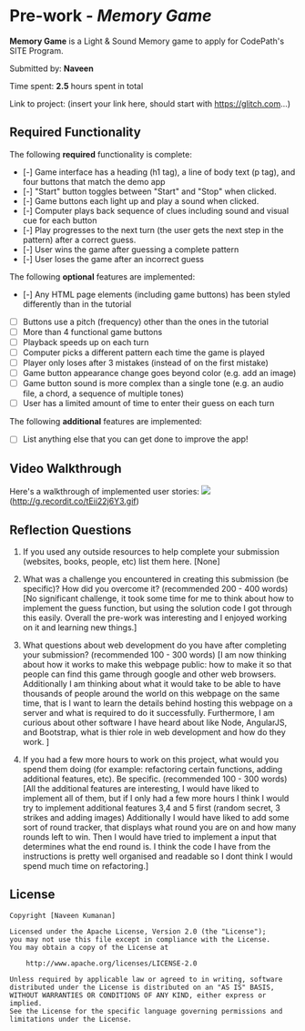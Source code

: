 # Pre-work - *Memory Game*

**Memory Game** is a Light & Sound Memory game to apply for CodePath's SITE Program. 

Submitted by: **Naveen**

Time spent: **2.5** hours spent in total

Link to project: (insert your link here, should start with https://glitch.com...)

## Required Functionality

The following **required** functionality is complete:

* [-] Game interface has a heading (h1 tag), a line of body text (p tag), and four buttons that match the demo app
* [-] "Start" button toggles between "Start" and "Stop" when clicked. 
* [-] Game buttons each light up and play a sound when clicked. 
* [-] Computer plays back sequence of clues including sound and visual cue for each button
* [-] Play progresses to the next turn (the user gets the next step in the pattern) after a correct guess. 
* [-] User wins the game after guessing a complete pattern
* [-] User loses the game after an incorrect guess

The following **optional** features are implemented:

* [-] Any HTML page elements (including game buttons) has been styled differently than in the tutorial
* [ ] Buttons use a pitch (frequency) other than the ones in the tutorial
* [ ] More than 4 functional game buttons
* [ ] Playback speeds up on each turn
* [ ] Computer picks a different pattern each time the game is played
* [ ] Player only loses after 3 mistakes (instead of on the first mistake)
* [ ] Game button appearance change goes beyond color (e.g. add an image)
* [ ] Game button sound is more complex than a single tone (e.g. an audio file, a chord, a sequence of multiple tones)
* [ ] User has a limited amount of time to enter their guess on each turn

The following **additional** features are implemented:

- [ ] List anything else that you can get done to improve the app!

## Video Walkthrough

Here's a walkthrough of implemented user stories:
![](http://g.recordit.co/pVYn1smCo4.gif)(http://g.recordit.co/tEii22j6Y3.gif)


## Reflection Questions
1. If you used any outside resources to help complete your submission (websites, books, people, etc) list them here. 
[None]

2. What was a challenge you encountered in creating this submission (be specific)? How did you overcome it? (recommended 200 - 400 words) 
[No significant challenge, it took some time for me to think about how to implement the guess function, but using the solution code I got
through this easily. Overall the pre-work was interesting and I enjoyed working on it and learning new things.]

3. What questions about web development do you have after completing your submission? (recommended 100 - 300 words) 
[I am now thinking about how it works to make this webpage public: how to make it so that people can find this game through google and other web browsers.
Additionally I am thinking about what it would take to be able to have thousands of people around the world on this webpage on the same time, that is I want
to learn the details behind hosting this webpage on a server and what is required to do it successfully. Furthermore, I am curious about other software I have
heard about like Node, AngularJS, and Bootstrap, what is thier role in web development and how do they work.
]

4. If you had a few more hours to work on this project, what would you spend them doing (for example: refactoring certain functions, adding additional features, etc). Be specific. (recommended 100 - 300 words) 
[All the additional features are interesting, I would have liked to implement all of them, but if I only had a few more hours I think I would try to implement additional features 3,4 and 5 first (random secret, 3 strikes and adding images) 
Additionally I would have liked to add some sort of round tracker, that displays what round you are on and how many rounds left to win. Then I would have tried to implement a input that determines what the end round is. 
I think the code I have from the instructions is pretty well organised and readable so I dont think I would spend much time on refactoring.]



## License

    Copyright [Naveen Kumanan]

    Licensed under the Apache License, Version 2.0 (the "License");
    you may not use this file except in compliance with the License.
    You may obtain a copy of the License at

        http://www.apache.org/licenses/LICENSE-2.0

    Unless required by applicable law or agreed to in writing, software
    distributed under the License is distributed on an "AS IS" BASIS,
    WITHOUT WARRANTIES OR CONDITIONS OF ANY KIND, either express or implied.
    See the License for the specific language governing permissions and
    limitations under the License.